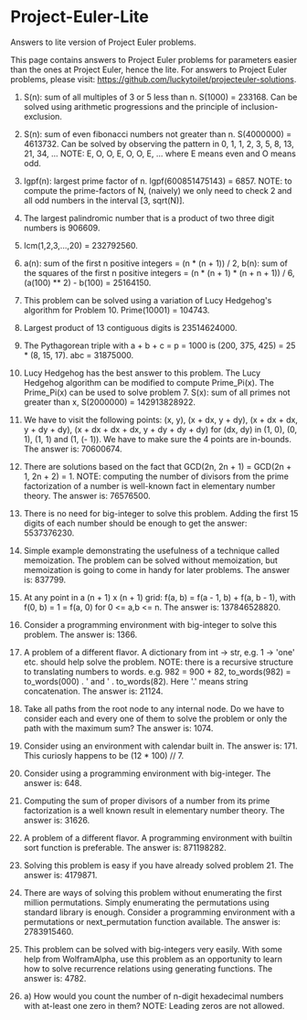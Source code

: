 # Project-Euler-Lite
Answers to lite version of Project Euler problems.

This page contains answers to Project Euler problems for parameters easier than the ones at Project Euler, hence the lite. For answers to Project Euler problems, please visit: https://github.com/luckytoilet/projecteuler-solutions.

1. S(n): sum of all multiples of 3 or 5 less than n. S(1000) = 233168. Can be solved using arithmetic progressions and the principle of inclusion-exclusion.
2. S(n): sum of even fibonacci numbers not greater than n. S(4000000) = 4613732. Can be solved by observing the pattern in 0, 1, 1, 2, 3, 5, 8, 13, 21, 34, ... NOTE: E, O, O, E, O, O, E, ... where E means even and O means odd.
4. lgpf(n): largest prime factor of n. lgpf(600851475143) = 6857. NOTE: to compute the prime-factors of N, (naively) we only need to check 2 and all odd numbers in the interval [3, sqrt(N)].
5. The largest palindromic number that is a product of two three digit numbers is 906609.
6. lcm(1,2,3,...,20) = 232792560.
7. a(n): sum of the first n positive integers = (n * (n + 1)) / 2, b(n): sum of the squares of the first n positive integers = (n * (n + 1) * (n + n + 1)) / 6, (a(100) ** 2) - b(100) = 25164150.
8. This problem can be solved using a variation of Lucy Hedgehog's algorithm for Problem 10. Prime(10001) = 104743.
9. Largest product of 13 contiguous digits is 23514624000.
10. The Pythagorean triple with a + b + c = p = 1000 is (200, 375, 425) = 25 * (8, 15, 17). abc = 31875000.
11. Lucy Hedgehog has the best answer to this problem. The Lucy Hedgehog algorithm can be modified to compute Prime_Pi(x). The Prime_Pi(x) can be used to solve problem 7. S(x): sum of all primes not greater than x, S(2000000) = 142913828922.
12. We have to visit the following points: (x, y), (x + dx, y + dy), (x + dx + dx, y + dy + dy), (x + dx + dx + dx, y + dy + dy + dy) for (dx, dy) in (1, 0), (0, 1), (1, 1) and (1, (- 1)). We have to make sure the 4 points are in-bounds. The answer is: 70600674.
13. There are solutions based on the fact that GCD(2n, 2n + 1) = GCD(2n + 1, 2n + 2) = 1. NOTE: computing the number of divisors from the prime factorization of a number is well-known fact in elementary number theory. The answer is: 76576500.
14. There is no need for big-integer to solve this problem. Adding the first 15 digits of each number should be enough to get the answer: 5537376230.
15. Simple example demonstrating the usefulness of a technique called memoization. The problem can be solved without memoization, but memoization is going to come in handy for later problems. The answer is: 837799.
16. At any point in a (n + 1) x (n + 1) grid: f(a, b) = f(a - 1, b) + f(a, b - 1), with f(0, b) = 1 = f(a, 0) for 0 <= a,b <= n. The answer is: 137846528820.
17. Consider a programming environment with big-integer to solve this problem. The answer is: 1366.
18. A problem of a different flavor. A dictionary from int -> str, e.g. 1 -> 'one' etc. should help solve the problem. NOTE: there is a recursive structure to translating numbers to words. e.g. 982 = 900 + 82, to_words(982) = to_words(000) . ' and ' . to_words(82). Here '.' means string concatenation. The answer is: 21124.
19. Take all paths from the root node to any internal node. Do we have to consider each and every one of them to solve the problem or only the path with the maximum sum? The answer is: 1074.
20. Consider using an environment with calendar built in. The answer is: 171. This curiosly happens to be (12 * 100) // 7.
21. Consider using a programming environment with big-integer. The answer is: 648.
22. Computing the sum of proper divisors of a number from its prime factorization is a well known result in elementary number theory. The answer is: 31626.
23. A problem of a different flavor. A programming environment with builtin sort function is preferable. The answer is: 871198282.
24. Solving this problem is easy if you have already solved problem 21. The answer is: 4179871.
25. There are ways of solving this problem without enumerating the first million permutations. Simply enumerating the permutations using standard library is enough. Consider a programming environment with a permutations or next_permutation function available. The answer is: 2783915460.
26. This problem can be solved with big-integers very easily. With some help from WolframAlpha, use this problem as an opportunity to learn how to solve recurrence relations using generating functions. The answer is: 4782.


162. a) How would you count the number of n-digit hexadecimal numbers with at-least one zero in them? NOTE: Leading zeros are not allowed.
